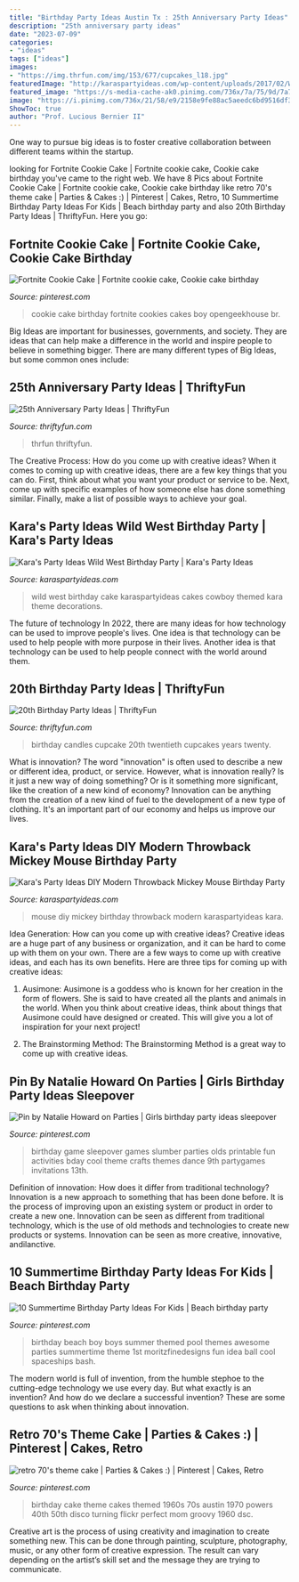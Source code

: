 ```yaml
---
title: "Birthday Party Ideas Austin Tx : 25th Anniversary Party Ideas"
description: "25th anniversary party ideas"
date: "2023-07-09"
categories:
- "ideas"
tags: ["ideas"]
images:
- "https://img.thrfun.com/img/153/677/cupcakes_l18.jpg"
featuredImage: "http://karaspartyideas.com/wp-content/uploads/2017/02/Wild-West-Birthday-Party-via-Karas-Party-Ideas-KarasPartyIdeas.com2_.jpg"
featured_image: "https://s-media-cache-ak0.pinimg.com/736x/7a/75/9d/7a759dc2213a0e233fcf26c6b3c0611f.jpg"
image: "https://i.pinimg.com/736x/21/58/e9/2158e9fe88ac5aeedc6bd9516df33988.jpg"
ShowToc: true
author: "Prof. Lucious Bernier II"
---
```



One way to pursue big ideas is to foster creative collaboration between different teams within the startup.

	

		
looking for Fortnite Cookie Cake | Fortnite cookie cake, Cookie cake birthday you've came to the right web. We have 8 Pics about Fortnite Cookie Cake | Fortnite cookie cake, Cookie cake birthday like retro 70&#039;s theme cake | Parties &amp; Cakes :) | Pinterest | Cakes, Retro, 10 Summertime Birthday Party Ideas For Kids | Beach birthday party and also 20th Birthday Party Ideas | ThriftyFun. Here you go:
		
    
## Fortnite Cookie Cake | Fortnite Cookie Cake, Cookie Cake Birthday

<img loading=lazy src="https://i.pinimg.com/originals/9a/a2/eb/9aa2eb7df7a560fc5dc204d1ca7aa293.jpg" onerror="this.onerror=null;this.src='https://tse1.mm.bing.net/th?id=OIP.CU0IbTFwq09-_qSBsNpR8gHaJ4&amp;pid=15.1';" alt="Fortnite Cookie Cake | Fortnite cookie cake, Cookie cake birthday">

_Source: pinterest.com_

>cookie cake birthday fortnite cookies cakes boy opengeekhouse br. 

	

Big Ideas are important for businesses, governments, and society. They are ideas that can help make a difference in the world and inspire people to believe in something bigger. There are many different types of Big Ideas, but some common ones include: 

    
## 25th Anniversary Party Ideas | ThriftyFun

<img loading=lazy src="https://img.thrfun.com/img/003/237/memorytree2_l.jpg" onerror="this.onerror=null;this.src='https://tse2.mm.bing.net/th?id=OIP.J5vKZ4D_9nKikcJH1wBDrgHaKu&amp;pid=15.1';" alt="25th Anniversary Party Ideas | ThriftyFun">

_Source: thriftyfun.com_

>thrfun thriftyfun. 

	

The Creative Process: How do you come up with creative ideas?
When it comes to coming up with creative ideas, there are a few key things that you can do. First, think about what you want your product or service to be. Next, come up with specific examples of how someone else has done something similar. Finally, make a list of possible ways to achieve your goal.

    
## Kara&#039;s Party Ideas Wild West Birthday Party | Kara&#039;s Party Ideas

<img loading=lazy src="http://karaspartyideas.com/wp-content/uploads/2017/02/Wild-West-Birthday-Party-via-Karas-Party-Ideas-KarasPartyIdeas.com2_.jpg" onerror="this.onerror=null;this.src='https://tse1.mm.bing.net/th?id=OIP.34QERarbDWff7iQnWbH2OwHaJ3&amp;pid=15.1';" alt="Kara&#039;s Party Ideas Wild West Birthday Party | Kara&#039;s Party Ideas">

_Source: karaspartyideas.com_

>wild west birthday cake karaspartyideas cakes cowboy themed kara theme decorations. 

	

The future of technology
In 2022, there are many ideas for how technology can be used to improve people's lives. One idea is that technology can be used to help people with more purpose in their lives. Another idea is that technology can be used to help people connect with the world around them.

    
## 20th Birthday Party Ideas | ThriftyFun

<img loading=lazy src="https://img.thrfun.com/img/153/677/cupcakes_l18.jpg" onerror="this.onerror=null;this.src='https://tse2.mm.bing.net/th?id=OIP.9WYq55JgrpfFjliApGoloQHaE8&amp;pid=15.1';" alt="20th Birthday Party Ideas | ThriftyFun">

_Source: thriftyfun.com_

>birthday candles cupcake 20th twentieth cupcakes years twenty. 

	

What is innovation?
The word "innovation" is often used to describe a new or different idea, product, or service. However, what is innovation really? Is it just a new way of doing something? Or is it something more significant, like the creation of a new kind of economy?
Innovation can be anything from the creation of a new kind of fuel to the development of a new type of clothing. It's an important part of our economy and helps us improve our lives.

    
## Kara&#039;s Party Ideas DIY Modern Throwback Mickey Mouse Birthday Party

<img loading=lazy src="https://karaspartyideas.com/wp-content/uploads/2019/02/DIY-Modern-Throwback-Mickey-Mouse-Birthday-Party-via-Karas-Party-Ideas-KarasPartyIdeas.com13.jpg" onerror="this.onerror=null;this.src='https://tse2.mm.bing.net/th?id=OIP.iJQ40ICzL-v61EkSK1uqoAHaLH&amp;pid=15.1';" alt="Kara&#039;s Party Ideas DIY Modern Throwback Mickey Mouse Birthday Party">

_Source: karaspartyideas.com_

>mouse diy mickey birthday throwback modern karaspartyideas kara. 

	

Idea Generation: How can you come up with creative ideas?
Creative ideas are a huge part of any business or organization, and it can be hard to come up with them on your own. There are a few ways to come up with creative ideas, and each has its own benefits. Here are three tips for coming up with creative ideas:
1. Ausimone: Ausimone is a goddess who is known for her creation in the form of flowers. She is said to have created all the plants and animals in the world. When you think about creative ideas, think about things that Ausimone could have designed or created. This will give you a lot of inspiration for your next project!

2. The Brainstorming Method: The Brainstorming Method is a great way to come up with creative ideas.

    
## Pin By Natalie Howard On Parties | Girls Birthday Party Ideas Sleepover

<img loading=lazy src="https://i.pinimg.com/originals/7b/f5/13/7bf513b9ad7916eef159a0b99db9d313.jpg" onerror="this.onerror=null;this.src='https://tse4.mm.bing.net/th?id=OIP.SQxeFSx6-Fyk_EhhzBusyAHaJ4&amp;pid=15.1';" alt="Pin by Natalie Howard on Parties | Girls birthday party ideas sleepover">

_Source: pinterest.com_

>birthday game sleepover games slumber parties olds printable fun activities bday cool theme crafts themes dance 9th partygames invitations 13th. 

	

Definition of innovation: How does it differ from traditional technology?
Innovation is a new approach to something that has been done before. It is the process of improving upon an existing system or product in order to create a new one. Innovation can be seen as different from traditional technology, which is the use of old methods and technologies to create new products or systems. Innovation can be seen as more creative, innovative, andilanctive.

    
## 10 Summertime Birthday Party Ideas For Kids | Beach Birthday Party

<img loading=lazy src="https://i.pinimg.com/736x/21/58/e9/2158e9fe88ac5aeedc6bd9516df33988.jpg" onerror="this.onerror=null;this.src='https://tse1.mm.bing.net/th?id=OIP.o73RSriDsWvpMyZCfLSoNQHaLH&amp;pid=15.1';" alt="10 Summertime Birthday Party Ideas For Kids | Beach birthday party">

_Source: pinterest.com_

>birthday beach boy boys summer themed pool themes awesome parties summertime theme 1st moritzfinedesigns fun idea ball cool spaceships bash. 

	

The modern world is full of invention, from the humble stephoe to the cutting-edge technology we use every day. But what exactly is an invention? And how do we declare a successful invention? These are some questions to ask when thinking about innovation.

    
## Retro 70&#039;s Theme Cake | Parties &amp; Cakes :) | Pinterest | Cakes, Retro

<img loading=lazy src="https://s-media-cache-ak0.pinimg.com/736x/7a/75/9d/7a759dc2213a0e233fcf26c6b3c0611f.jpg" onerror="this.onerror=null;this.src='https://tse4.mm.bing.net/th?id=OIP.xMCoe-DX4K8RHuIIQDON_gHaLJ&amp;pid=15.1';" alt="retro 70&#039;s theme cake | Parties &amp; Cakes :) | Pinterest | Cakes, Retro">

_Source: pinterest.com_

>birthday cake theme cakes themed 1960s 70s austin 1970 powers 40th 50th disco turning flickr perfect mom groovy 1960 dsc. 

	

Creative art is the process of using creativity and imagination to create something new. This can be done through painting, sculpture, photography, music, or any other form of creative expression. The result can vary depending on the artist’s skill set and the message they are trying to communicate.


